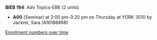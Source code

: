 **BIEB 194**: Adv Topics-EBE (2 units)

- **A00** (Seminar) at 2:00 pm–3:20 pm on Thursday at YORK 3010 by Jackrel, Sara (A16188868)

[Enrollment numbers over time](./BIEB194.tsv)
